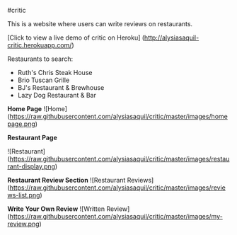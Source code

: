 #critic

This is a website where users can write reviews on restaurants.

[Click to view a live demo of critic on Heroku] (http://alysiasaquil-critic.herokuapp.com/)

Restaurants to search:
- Ruth's Chris Steak House
- Brio Tuscan Grille
- BJ's Restaurant & Brewhouse
- Lazy Dog Restaurant & Bar

**Home Page**
![Home] (https://raw.githubusercontent.com/alysiasaquil/critic/master/images/homepage.png)

**Restaurant Page**

![Restaurant] (https://raw.githubusercontent.com/alysiasaquil/critic/master/images/restaurant-display.png)

**Restaurant Review Section**
![Restaurant Reviews] (https://raw.githubusercontent.com/alysiasaquil/critic/master/images/reviews-list.png)

**Write Your Own Review**
![Written Review] (https://raw.githubusercontent.com/alysiasaquil/critic/master/images/my-review.png)
